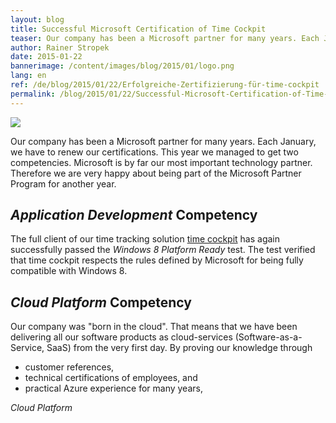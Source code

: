 ```yaml
---
layout: blog
title: Successful Microsoft Certification of Time Cockpit
teaser: Our company has been a Microsoft partner for many years. Each January, we have to renew our certifications. This year we managed to get two competencies.
author: Rainer Stropek
date: 2015-01-22
bannerimage: /content/images/blog/2015/01/logo.png
lang: en
ref: /de/blog/2015/01/22/Erfolgreiche-Zertifizierung-für-time-cockpit
permalink: /blog/2015/01/22/Successful-Microsoft-Certification-of-Time-Cockpit
---
```


<p>
  <img src="{{site.baseurl}}/content/images/blog/2015/01/logo.png" />
</p><p>Our company has been a Microsoft partner for many years. Each January, we have to renew our certifications. This year we managed to get two competencies. Microsoft is by far our most important technology partner. Therefore we are very happy about being part of the Microsoft Partner Program for another year.</p><h2>
  <em>Application Development</em> Competency</h2><p>The full client of our time tracking solution <a href="http://www.timecockpit.com" target="_blank">time cockpit</a> has again successfully passed the <em>Windows 8 Platform Ready</em> test. The test verified that time cockpit respects the rules defined by Microsoft for being fully compatible with Windows 8.</p><h2>
  <em>Cloud Platform</em> Competency</h2><p>Our company was "born in the cloud". That means that we have been delivering all our software products as cloud-services (Software-as-a-Service, SaaS) from the very first day. By proving our knowledge through</p><ul>
  <li>customer references,</li>
  <li>technical certifications of employees, and</li>
  <li>practical Azure experience for many years,</li>
</ul><em>Cloud Platform</em>